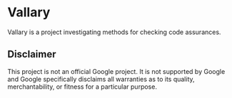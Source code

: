 # Vallary

Vallary is a project investigating methods for checking code assurances.

## Disclaimer

This project is not an official Google project. It is not supported by Google
and Google specifically disclaims all warranties as to its quality,
merchantability, or fitness for a particular purpose.
